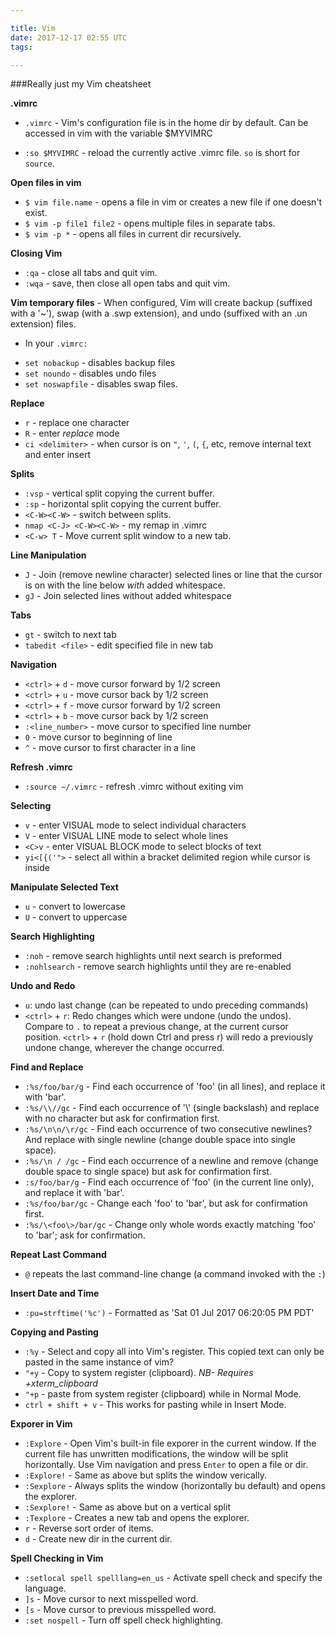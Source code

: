 ```yaml
---

title: Vim
date: 2017-12-17 02:55 UTC
tags:

---
```


###Really just my Vim cheatsheet

**.vimrc**

* `.vimrc` - Vim's configuration file is in the home dir by default. Can be accessed in vim with the variable $MYVIMRC

* `:so $MYVIMRC` - reload the currently active .vimrc file. `so` is short for `source`.


**Open files in vim**

* `$ vim file.name` - opens a file in vim or creates a new file if one doesn't exist.
* `$ vim -p file1 file2` - opens multiple files in separate tabs.
* `$ vim -p *` - opens all files in current dir recursively.


**Closing Vim**

* `:qa` - close all tabs and quit vim.
* `:wqa` - save, then close all open tabs and quit vim.


**Vim temporary files** - When configured, Vim will create backup (suffixed with a '~'), swap (with a .swp extension), and undo (suffixed with an .un extension) files.

- In your `.vimrc:`
* `set nobackup` - disables backup files
* `set noundo` - disables undo files
* `set noswapfile` - disables swap files.


**Replace**

* `r` - replace one character
* `R` - enter *replace* mode
* `ci <delimiter>` - when cursor is on `"`, `'`, `(`, `{`, etc, remove internal text and enter insert

**Splits**

* `:vsp` - vertical split copying the current buffer.
* `:sp` - horizontal split copying the current buffer.
* `<C-W><C-W>` - switch between splits.
* `nmap <C-J> <C-W><C-W>` - my remap in .vimrc
* `<C-w> T` - Move current split window to a new tab.


**Line Manipulation**

* `J` - Join (remove newline character) selected lines or line that the cursor is on with the line below *with* added whitespace.
* `gJ` - Join selected lines without added whitespace


**Tabs**

* `gt` - switch to next tab
* `tabedit <file>` - edit specified file in new tab

**Navigation**

* `<ctrl>` + `d` - move cursor forward by 1/2 screen
* `<ctrl>` + `u` - move cursor back by 1/2 screen
* `<ctrl>` + `f` - move cursor forward by 1/2 screen
* `<ctrl>` + `b` - move cursor back by 1/2 screen
* `:<line_number>` - move cursor to specified line number
* `0` - move cursor to beginning of line
* `^` - move cursor to first character in a line


**Refresh .vimrc**

* `:source ~/.vimrc` - refresh .vimrc without exiting vim


**Selecting**

* `v` - enter VISUAL mode to select individual characters
* `V` - enter VISUAL LINE mode to select whole lines
* `<C>v` - enter VISUAL BLOCK mode to select blocks of text
* `yi<[{('">` - select all within a bracket delimited region while cursor is inside


**Manipulate Selected Text**

* `u` - convert to lowercase
* `U` - convert to uppercase


**Search Highlighting**

* `:noh` - remove search highlights until next search is preformed
* `:nohlsearch` - remove search highlights until they are re-enabled


**Undo and Redo**

* `u`: undo last change (can be repeated to undo preceding commands)
* `<ctrl>` + `r`: Redo changes which were undone (undo the undos). Compare to `.` to repeat a previous change, at the current cursor position. `<ctrl>` + `r` (hold down Ctrl and press r) will redo a previously undone change, wherever the change occurred.


**Find and Replace**

* `:%s/foo/bar/g` - Find each occurrence of 'foo' (in all lines), and replace it with 'bar'.
* `:%s/\\//gc` - Find each occurrence of '\\' (single backslash) and replace with no character but ask for confirmation first.
* `:%s/\n\n/\r/gc` - Find each occurrence of two consecutive newlines? And replace with single newline (change double space into single space).
* `:%s/\n / /gc` - Find each occurrence of a newline and remove (change double space to single space) but ask for confirmation first.
* `:s/foo/bar/g` - Find each occurrence of 'foo' (in the current line only), and replace it with 'bar'.
* `:%s/foo/bar/gc` - Change each 'foo' to 'bar', but ask for confirmation first.
* `:%s/\<foo\>/bar/gc` - Change only whole words exactly matching 'foo' to 'bar'; ask for confirmation.


**Repeat Last Command**

* `@` repeats the last command-line change (a command invoked with the `:`)


**Insert Date and Time**

* `:pu=strftime('%c')` - Formatted as 'Sat 01 Jul 2017 06:20:05 PM PDT'


**Copying and Pasting**

* `:%y` - Select and copy all into Vim's register. This copied text can only be pasted in the same instance of vim?
* `"+y` - Copy to system register (clipboard). *NB- Requires +xterm_clipboard*
* `"+p` - paste from system register (clipboard) while in Normal Mode.
* `ctrl + shift + v` - This works for pasting while in Insert Mode.

**Exporer in Vim**

* `:Explore` - Open Vim's built-in file exporer in the current window. If the current file has unwritten modifications, the window will be split horizontally. Use Vim navigation and press `Enter` to open a file or dir.
* `:Explore!` - Same as above but splits the window verically.
* `:Sexplore` - Always splits the window (horizontally bu default) and opens the explorer.
* `:Sexplore!` - Same as above but on a vertical split
* `:Texplore` - Creates a new tab and opens the explorer.
* `r` - Reverse sort order of items.
* `d` - Create new dir in the current dir.

**Spell Checking in Vim**

* `:setlocal spell spelllang=en_us` - Activate spell check and specify the language.
* `]s` - Move cursor to next misspelled word.
* `[s` - Move cursor to previous misspelled word.
* `:set nospell` - Turn off spell check highlighting.
